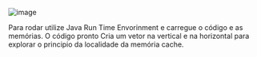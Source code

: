![image](https://github.com/user-attachments/assets/a8854834-9363-4a59-9744-8d92a82b5edc)

Para rodar utilize Java Run Time Envorinment e carregue o código e as memórias.
O código pronto Cria um vetor na vertical e na horizontal para explorar o principio da localidade da memória cache.

